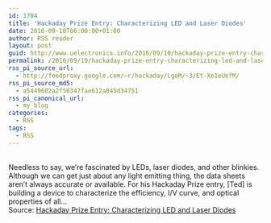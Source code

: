 ```yaml
---
id: 1704
title: 'Hackaday Prize Entry: Characterizing LED and Laser Diodes'
date: 2016-09-10T06:00:00+01:00
author: RSS reader
layout: post
guid: http://www.uelectronics.info/2016/09/10/hackaday-prize-entry-characterizing-led-and-laser-diodes/
permalink: /2016/09/10/hackaday-prize-entry-characterizing-led-and-laser-diodes/
rss_pi_source_url:
  - http://feedproxy.google.com/~r/hackaday/LgoM/~3/Et-Xe1eUefM/
rss_pi_source_md5:
  - a5449602a2f50347fae612a845d34751
rss_pi_canonical_url:
  - my_blog
categories:
  - RSS
tags:
  - RSS
---
```

&#013;  
Needless to say, we’re fascinated by LEDs, laser diodes, and other blinkies. Although we can get just about any light emitting thing, the data sheets aren’t always accurate or available. For his Hackaday Prize entry, [Ted] is building a device to characterize the efficiency, I/V curve, and optical properties of all…&#013;  
Source: <a href="http://feedproxy.google.com/~r/hackaday/LgoM/~3/Et-Xe1eUefM/" target="_blank">Hackaday Prize Entry: Characterizing LED and Laser Diodes</a>